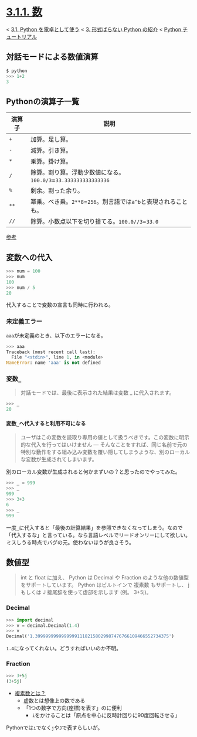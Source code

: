 # [3.1.1. 数](https://docs.python.jp/3/tutorial/introduction.html#numbers)

< [3.1. Python を電卓として使う](https://docs.python.jp/3/tutorial/introduction.html#using-python-as-a-calculator) < [3. 形式ばらない Python の紹介](https://docs.python.jp/3/tutorial/introduction.html#an-informal-introduction-to-python) < [Python チュートリアル](https://docs.python.jp/3/tutorial/index.html)

## 対話モードによる数値演算

```python
$ python
>>> 1+2
3
```

## Pythonの演算子一覧

演算子|説明
------|----
`+`|加算。足し算。
`-`|減算。引き算。
`*`|乗算。掛け算。
`/`|除算。割り算。浮動少数値になる。`100.0/3`=`33.333333333333336`
`%`|剰余。割った余り。
`**`|冪乗。べき乗。`2**8`=`256`。別言語では`a^b`と表現されることも。
`//`|除算。小数点以下を切り捨てる。`100.0//3`=`33.0`

[参考](http://www.tohoho-web.com/python/operators.html)

## 変数への代入

```python
>>> num = 100
>>> num
100
>>> num / 5
20
```

代入することで変数の宣言も同時に行われる。

### 未定義エラー

`aaa`が未定義のとき、以下のエラーになる。

```python
>>> aaa
Traceback (most recent call last):
  File "<stdin>", line 1, in <module>
NameError: name 'aaa' is not defined
```

### 変数`_`

> 対話モードでは、最後に表示された結果は変数 _ に代入されます。

```python
>>> _
20
```

#### 変数`_`へ代入すると利用不可になる

> ユーザはこの変数を読取り専用の値として扱うべきです。この変数に明示的な代入を行ってはいけません — そんなことをすれば、同じ名前で元の特別な動作をする組み込み変数を覆い隠してしまうような、別のローカルな変数が生成されてしまいます。

別のローカル変数が生成されると何かまずいの？と思ったのでやってみた。

```python
>>> _ = 999
>>> _
999
>>> 3+3
6
>>> _
999
```

一度`_`に代入すると「最後の計算結果」を参照できなくなってしまう。なので「代入するな」と言っている。なら言語レベルでリードオンリーにして欲しい。ミスしうる時点でバグの元。使わないほうが良さそう。

## 数値型

> int と float に加え、 Python は Decimal や Fraction のような他の数値型をサポートしています。 Python はビルトインで 複素数 もサポートし、 j もしくは J 接尾辞を使って虚部を示します (例。 3+5j)。

### Decimal

```python
>>> import decimal
>>> v = decimal.Decimal(1.4)
>>> v
Decimal('1.399999999999999911182158029987476766109466552734375')
```

`1.4`になってくれない。どうすればいいのか不明。

### Fraction

```python
>>> 3+5j
(3+5j)
```

* [複素数とは？](http://atarimae.biz/archives/500)
    * 虚数とは想像上の数である
    * 「1つの数字で方向(座標)を表す」のに便利
        * `i`をかけることは「原点を中心に反時計回りに90度回転させる」

Pythonでは`i`でなく`j`や`J`で表すらしいが。

